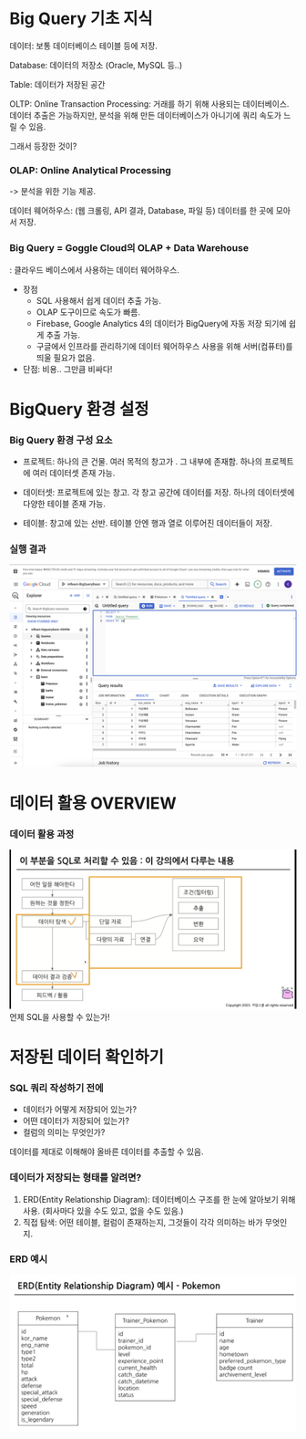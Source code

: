 # Big Query 기초 지식

데이터: 보통 데이터베이스 테이블 등에 저장.

Database: 데이터의 저장소 (Oracle, MySQL 등..)

Table: 데이터가 저장된 공간

OLTP: Online Transaction Processing: 거래를 하기 위해 사용되는 데이터베이스. 데이터 추출은 가능하지만, 분석을 위해 만든 데이터베이스가 아니기에 쿼리 속도가 느릴 수 있음.

그래서 등장한 것이?
### OLAP: Online Analytical Processing

-> 분석을 위한 기능 제공.

데이터 웨어하우스: (웹 크롤링, API 결과, Database, 파일 등) 데이터를 한 곳에 모아서 저장.

### Big Query = Goggle Cloud의 OLAP + Data Warehouse
: 클라우드 베이스에서 사용하는 데이터 웨어하우스.
- 장점
    - SQL 사용해서 쉽게 데이터 추출 가능.
    - OLAP 도구이므로 속도가 빠름.
    - Firebase, Google Analytics 4의 데이터가 BigQuery에 자동 저장 되기에 쉽게 추출 가능.
    - 구글에서 인프라를 관리하기에 데이터 웨어하우스 사용을 위해 서버(컴퓨터)를 띄울 필요가 없음.
- 단점: 비용.. 그만큼 비싸다!



# BigQuery 환경 설정

### Big Query 환경 구성 요소
- 프로젝트: 하나의 큰 건물. 여러 목적의 창고가 . 그 내부에 존재함. 하나의 프로젝트에 여러 데이터셋 존재 가능.

- 데이터셋: 프로젝트에 있는 창고. 각 창고 공간에 데이터를 저장. 하나의 데이터셋에 다양한 테이블 존재 가능.

- 테이블: 창고에 있는 선반. 테이블 안엔 행과 열로 이루어진 데이터들이 저장.

### 실행 결과
![result](image_w1/pokemon_1.png)


# 데이터 활용 OVERVIEW

### 데이터 활용 과정
![pics](image_w1/sqltiming.png)
언제 SQL을 사용할 수 있는가!


# 저장된 데이터 확인하기

### SQL 쿼리 작성하기 전에
- 데이터가 어떻게 저장되어 있는가?
- 어떤 데이터가 저장되어 있는가?
- 컬럼의 의미는 무엇인가?

데이터를 제대로 이해해야 올바른 데이터를 추출할 수 있음.

### 데이터가 저장되는 형태를 알려면?
1. ERD(Entity Relationship Diagram): 데이터베이스 구조를 한 눈에 알아보기 위해 사용. (회사마다 있을 수도 있고, 없을 수도 있음.)
2. 직접 탐색: 어떤 테이블, 컬럼이 존재하는지, 그것들이 각각 의미하는 바가 무엇인지.

### ERD 예시

![erd](image_w1/erd_ex.png)
